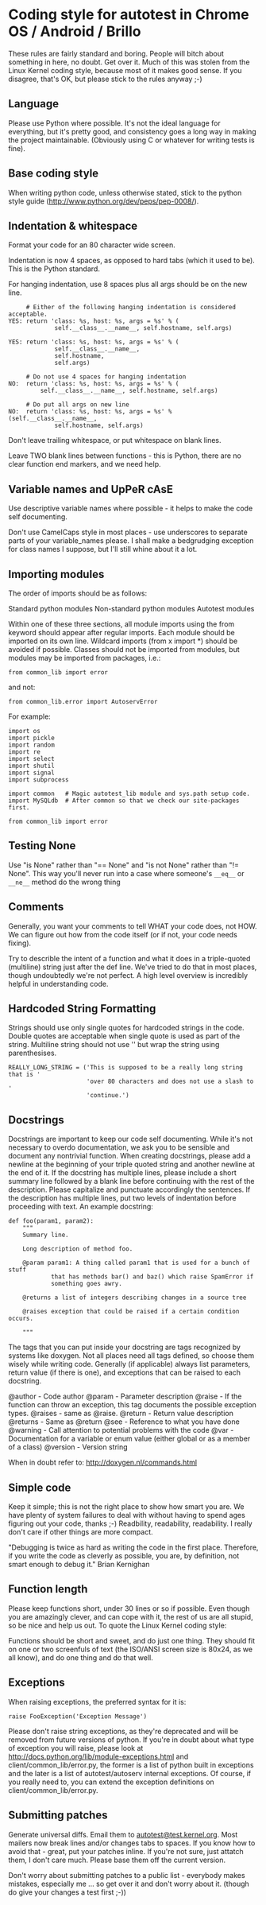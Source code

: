 # Coding style for autotest in Chrome OS / Android / Brillo
These rules are fairly standard and boring. People will bitch about something
in here, no doubt. Get over it. Much of this was stolen from the Linux Kernel
coding style, because most of it makes good sense. If you disagree, that's OK,
but please stick to the rules anyway ;-)


## Language

Please use Python where possible. It's not the ideal language for everything,
but it's pretty good, and consistency goes a long way in making the project
maintainable. (Obviously using C or whatever for writing tests is fine).


## Base coding style

When writing python code, unless otherwise stated, stick to the python style
guide (http://www.python.org/dev/peps/pep-0008/).


## Indentation & whitespace

Format your code for an 80 character wide screen.

Indentation is now 4 spaces, as opposed to hard tabs (which it used to be).
This is the Python standard.

For hanging indentation, use 8 spaces plus all args should be on the new line.

```
     # Either of the following hanging indentation is considered acceptable.
YES: return 'class: %s, host: %s, args = %s' % (
             self.__class__.__name__, self.hostname, self.args)

YES: return 'class: %s, host: %s, args = %s' % (
             self.__class__.__name__,
             self.hostname,
             self.args)

     # Do not use 4 spaces for hanging indentation
NO:  return 'class: %s, host: %s, args = %s' % (
         self.__class__.__name__, self.hostname, self.args)

     # Do put all args on new line
NO:  return 'class: %s, host: %s, args = %s' % (self.__class__.__name__,
             self.hostname, self.args)
```

Don't leave trailing whitespace, or put whitespace on blank lines.

Leave TWO blank lines between functions - this is Python, there are no clear
function end markers, and we need help.


## Variable names and UpPeR cAsE

Use descriptive variable names where possible - it helps to make the code
self documenting.

Don't use CamelCaps style in most places - use underscores to separate parts
of your variable\_names please. I shall make a bedgrudging exception for class
names I suppose, but I'll still whine about it a lot.


## Importing modules

The order of imports should be as follows:

Standard python modules
Non-standard python modules
Autotest modules

Within one of these three sections, all module imports using the from
keyword should appear after regular imports.
Each module should be imported on its own line.
Wildcard imports (from x import \*) should be avoided if possible.
Classes should not be imported from modules, but modules may be imported
 from packages, i.e.:

```
from common_lib import error
```

and not:

```
from common_lib.error import AutoservError
```

For example:

```
import os
import pickle
import random
import re
import select
import shutil
import signal
import subprocess

import common   # Magic autotest_lib module and sys.path setup code.
import MySQLdb  # After common so that we check our site-packages first.

from common_lib import error
```

## Testing None

Use "is None" rather than "== None" and "is not None" rather than "!= None".
This way you'll never run into a case where someone's `__eq__` or `__ne__`
method do the wrong thing


## Comments

Generally, you want your comments to tell WHAT your code does, not HOW.
We can figure out how from the code itself (or if not, your code needs fixing).

Try to describle the intent of a function and what it does in a triple-quoted
(multiline) string just after the def line. We've tried to do that in most
places, though undoubtedly we're not perfect. A high level overview is
incredibly helpful in understanding code.


## Hardcoded String Formatting

Strings should use only single quotes for hardcoded strings in the code. Double
quotes are acceptable when single quote is used as part of the string.
Multiline string should not use '\' but wrap the string using parenthesises.

```
REALLY_LONG_STRING = ('This is supposed to be a really long string that is '
                      'over 80 characters and does not use a slash to '
                      'continue.')
```

## Docstrings

Docstrings are important to keep our code self documenting. While it's not
necessary to overdo documentation, we ask you to be sensible and document any
nontrivial function. When creating docstrings, please add a newline at the
beginning of your triple quoted string and another newline at the end of it. If
the docstring has multiple lines, please include a short summary line followed
by a blank line before continuing with the rest of the description. Please
capitalize and punctuate accordingly the sentences. If the description has
multiple lines, put two levels of indentation before proceeding with text. An
example docstring:

```
def foo(param1, param2):
    """
    Summary line.

    Long description of method foo.

    @param param1: A thing called param1 that is used for a bunch of stuff
            that has methods bar() and baz() which raise SpamError if
            something goes awry.

    @returns a list of integers describing changes in a source tree

    @raises exception that could be raised if a certain condition occurs.

    """
```

The tags that you can put inside your docstring are tags recognized by systems
like doxygen. Not all places need all tags defined, so choose them wisely while
writing code. Generally (if applicable) always list parameters, return value
(if there is one), and exceptions that can be raised to each docstring.

@author - Code author
@param - Parameter description
@raise - If the function can throw an exception, this tag documents the
possible exception types.
@raises - same as @raise.
@return - Return value description
@returns - Same as @return
@see - Reference to what you have done
@warning - Call attention to potential problems with the code
@var -  Documentation for a variable or enum value (either global or as a
member of a class)
@version - Version string

When in doubt refer to: http://doxygen.nl/commands.html

## Simple code

Keep it simple; this is not the right place to show how smart you are. We
have plenty of system failures to deal with without having to spend ages
figuring out your code, thanks ;-) Readbility, readability, readability.
I really don't care if other things are more compact.

"Debugging is twice as hard as writing the code in the first place. Therefore,
if you write the code as cleverly as possible, you are, by definition, not
smart enough to debug it."  Brian Kernighan


## Function length

Please keep functions short, under 30 lines or so if possible. Even though
you are amazingly clever, and can cope with it, the rest of us are all stupid,
so be nice and help us out. To quote the Linux Kernel coding style:

Functions should be short and sweet, and do just one thing.  They should
fit on one or two screenfuls of text (the ISO/ANSI screen size is 80x24,
as we all know), and do one thing and do that well.


## Exceptions

When raising exceptions, the preferred syntax for it is:

```
raise FooException('Exception Message')
```

Please don't raise string exceptions, as they're deprecated and will be removed
from future versions of python. If you're in doubt about what type of exception
you will raise, please look at http://docs.python.org/lib/module-exceptions.html
and client/common\_lib/error.py, the former is a list of python built in
exceptions and the later is a list of autotest/autoserv internal exceptions. Of
course, if you really need to, you can extend the exception definitions on
client/common\_lib/error.py.


## Submitting patches

Generate universal diffs. Email them to autotest@test.kernel.org.
Most mailers now break lines and/or changes tabs to spaces. If you know how
to avoid that - great, put your patches inline. If you're not sure, just
attatch them, I don't care much. Please base them off the current version.

Don't worry about submitting patches to a public list - everybody makes
mistakes, especially me ... so get over it and don't worry about it.
(though do give your changes a test first ;-))
